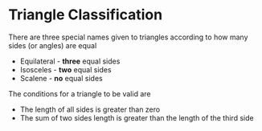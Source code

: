 # Triangle Classification

There are three special names given to triangles according to how many sides (or angles) are equal
* Equilateral - **three** equal sides
* Isosceles - **two** equal sides
* Scalene - **no** equal sides

The conditions for a triangle to be valid are
* The length of all sides is greater than zero
* The sum of two sides length is greater than the length of the third side

